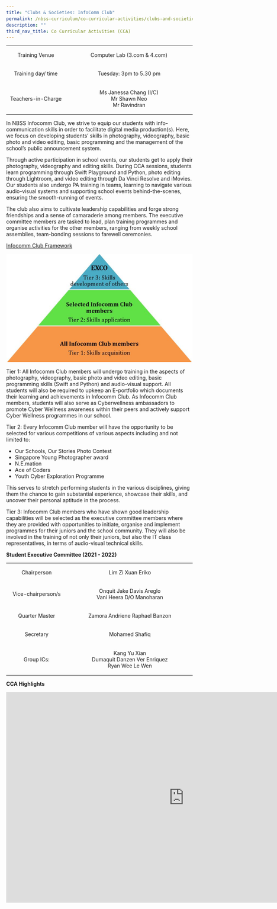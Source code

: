 ```yaml
---
title: "Clubs & Societies: InfoComm Club"
permalink: /nbss-curriculum/co-curricular-activities/clubs-and-societies/infocomm-club/
description: ""
third_nav_title: Co Curricular Activities (CCA)
---
```

<table width="0">
<tbody>
<tr>
<td style="text-align: center;" width="174">
<p>Training Venue</p>
</td>
<td style="text-align: center;" width="427">
<p>Computer Lab (3.com &amp; 4.com)</p>
</td>
</tr>
<tr>
<td style="text-align: center;" width="174">
<p>Training day/ time</p>
</td>
<td style="text-align: center;" width="427">
<p>Tuesday: 3pm to 5.30 pm</p>
</td>
</tr>
<tr>
<td style="text-align: center;" width="174">
<p>Teachers-in-Charge</p>
</td>
<td style="text-align: center;" width="427">
<p>Ms Janessa Chang (I/C)<br />Mr Shawn Neo <br />Mr Ravindran</p>
</td>
</tr>
</tbody>
</table>
<p>In NBSS Infocomm Club, we strive to equip our students with info-communication skills in order to facilitate digital media production(s). Here, we focus on developing students&rsquo; skills in photography, videography, basic photo and video editing, basic programming and the management of the school&rsquo;s public announcement system.</p>
<p>Through active participation in school events, our students get to apply their photography, videography and editing skills. During CCA sessions, students learn programming through Swift Playground and Python, photo editing through Lightroom, and video editing through Da Vinci Resolve and iMovies. Our students also undergo PA training in teams, learning to navigate various audio-visual systems and supporting school events behind-the-scenes, ensuring the smooth-running of events.</p>
<p>The club also aims to cultivate leadership capabilities and forge strong friendships and a sense of camaraderie among members. The executive committee members are tasked to lead, plan training programmes and organise activities for the other members, ranging from weekly school assemblies, team-bonding sessions to farewell ceremonies.</p>
<p><u>Infocomm Club Framework</u></p>
<img src="/images/info1.jpg">
<p>Tier 1: All Infocomm Club members will undergo training in the aspects of photography, videography, basic photo and video editing, basic programming skills (Swift and Python) and audio-visual support. All students will also be required to upkeep an E-portfolio which documents their learning and achievements in Infocomm Club. As Infocomm Club members, students will also serve as Cyberwellness ambassadors to promote Cyber Wellness awareness within their peers and actively support Cyber Wellness programmes in our school.</p>
<p>Tier 2: Every Infocomm Club member will have the opportunity to be selected for various competitions of various aspects including and not limited to:</p>
<ul>
<li>Our Schools, Our Stories Photo Contest</li>
<li>Singapore Young Photographer award</li>
<li>N.E.mation</li>
<li>Ace of Coders</li>
<li>Youth Cyber Exploration Programme</li>
</ul>
<p>This serves to stretch performing students in the various disciplines, giving them the chance to gain substantial experience, showcase their skills, and uncover their personal aptitude in the process.&nbsp;</p>
<p>Tier 3: Infocomm Club members who have shown good leadership capabilities will be selected as the executive committee members where they are provided with opportunities to initiate, organise and implement programmes for their juniors and the school community. They will also be involved in the training of not only their juniors, but also the IT class representatives, in terms of audio-visual technical skills.&nbsp;</p>
<p><strong>Student Executive Committee (2021 - 2022)</strong></p>
<table width="0">
<tbody>
<tr>
<td style="text-align: center;" width="174">
<p>Chairperson</p>
</td>
<td style="text-align: center;" width="427">
<p>Lim Zi Xuan Eriko</p>
</td>
</tr>
<tr>
<td style="text-align: center;" width="174">
<p>Vice-chairperson/s</p>
</td>
<td style="text-align: center;" width="427">
<p>Onquit Jake Davis Areglo<br />Vani Heera D/O Manoharan</p>
</td>
</tr>
<tr>
<td style="text-align: center;" width="174">
<p>Quarter Master</p>
</td>
<td style="text-align: center;" width="427">
<p>Zamora Andriene Raphael Banzon</p>
</td>
</tr>
<tr>
<td style="text-align: center;" width="174">
<p>Secretary</p>
</td>
<td style="text-align: center;" width="427">
<p>Mohamed Shafiq</p>
</td>
</tr>
<tr>
<td style="text-align: center;" width="174">
<p>Group ICs:</p>
</td>
<td style="text-align: center;" width="427">
<p>Kang Yu Xian<br />Dumaquit Danzen Ver Enriquez<br />Ryan Wee Le Wen</p>
</td>
</tr>
</tbody>
</table>
<p><strong>CCA Highlights</strong></p>
<iframe src="https://docs.google.com/presentation/d/e/2PACX-1vRnjjsIUzSzbWq2kWr0LpjN5z2CoQWZpYtQ1sYffTPKhyofqnwy778YVVF6jclm6ac-Gj8RHdaFfCSI/embed?start=false&loop=false&delayms=10000" frameborder="0" width="960" height="569" allowfullscreen="true"></iframe>